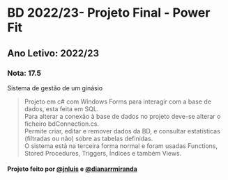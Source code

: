 # BD 2022/23- Projeto Final - Power Fit

## Ano Letivo: 2022/23
### **Nota: 17.5**

Sistema de gestão de um ginásio</br>
> Projeto em c# com Windows Forms para interagir com a base de dados, esta feita em SQL.</br>
> Para alterar a conexão à base de dados no projeto deve-se alterar o ficheiro bdConnection.cs.</br>
> Permite criar, editar e remover dados da BD, e consultar estatísticas (filtradas ou não) sobre as tabelas definidas.</br>
> O sistema está na terceira forma normal e foram usadas Functions, Stored Procedures, Triggers, Índices e também Views.

#### Projeto feito por [@jnluis](https://github.com/jnluis) e [@dianarrmiranda](https://github.com/dianarrmiranda)
